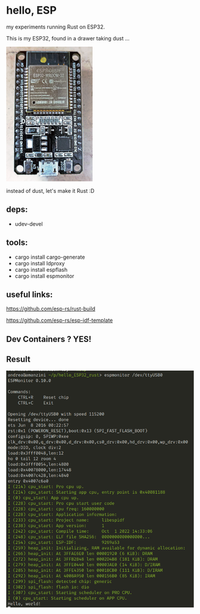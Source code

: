 # hello, ESP

my experiments running Rust on ESP32.

This is my ESP32, found in a drawer taking dust ...

![esp32](img/ESP32.png)

instead of dust, let's make it Rust :D 

## deps:

- udev-devel

## tools:

- cargo install cargo-generate
- cargo install ldproxy
- cargo install espflash
- cargo install espmonitor



## useful links:

https://github.com/esp-rs/rust-build

https://github.com/esp-rs/esp-idf-template


## Dev Containers ? YES!

## Result

![hello](img/Screenshot.png)

